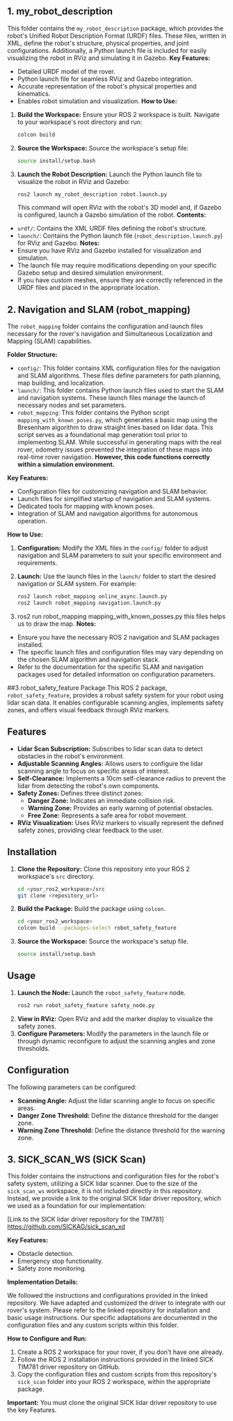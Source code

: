 ## 1. my_robot_description 
This folder contains the `my_robot_description` package, which provides the robot's Unified Robot Description Format (URDF) files. These files, written in XML, define the robot's structure, physical properties, and joint configurations. Additionally, a Python launch file is included for easily visualizing the robot in RViz and simulating it in Gazebo.
**Key Features:**
-   Detailed URDF model of the rover.
-   Python launch file for seamless RViz and Gazebo integration.
-   Accurate representation of the robot's physical properties and kinematics.
-   Enables robot simulation and visualization.
**How to Use:**
1.  **Build the Workspace:** Ensure your ROS 2 workspace is built. Navigate to your workspace's root directory and run:
    ```bash
    colcon build
2.  **Source the Workspace:** Source the workspace's setup file:
    ```bash
    source install/setup.bash
    ```
3.  **Launch the Robot Description:** Launch the Python launch file to visualize the robot in RViz and Gazebo:
    ```bash
    ros2 launch my_robot_description robot.launch.py
    ```
    This command will open RViz with the robot's 3D model and, if Gazebo is configured, launch a Gazebo simulation of the robot.
**Contents:**
-   `urdf/`: Contains the XML URDF files defining the robot's structure.
-   `launch/`: Contains the Python launch file (`robot_description.launch.py`) for RViz and Gazebo.
**Notes:**
-   Ensure you have RViz and Gazebo installed for visualization and simulation.
-   The launch file may require modifications depending on your specific Gazebo setup and desired simulation environment.
-   If you have custom meshes, ensure they are correctly referenced in the URDF files and placed in the appropriate location.


## 2. Navigation and SLAM (robot_mapping)

The `robot_mapping` folder contains the configuration and launch files necessary for the rover's navigation and Simultaneous Localization and Mapping (SLAM) capabilities.

**Folder Structure:**

-   `config/`: This folder contains XML configuration files for the navigation and SLAM algorithms. These files define parameters for path planning, map building, and localization.
-   `launch/`: This folder contains Python launch files used to start the SLAM and navigation systems. These launch files manage the launch of necessary nodes and set parameters.
-   `robot_mapping`: This folder contains the Python script `mapping_with_known_poses.py`, which generates a basic map using the Bresenham algorithm to draw straight lines based on lidar data. This script serves as a foundational map generation tool prior to implementing SLAM. While successful in generating maps with the real rover, odometry issues prevented the integration of these maps into real-time rover navigation. **However, this code functions correctly within a simulation environment.**

**Key Features:**

-   Configuration files for customizing navigation and SLAM behavior.
-   Launch files for simplified startup of navigation and SLAM systems.
-   Dedicated tools for mapping with known poses.
-   Integration of SLAM and navigation algorithms for autonomous operation.

**How to Use:**

1.  **Configuration:** Modify the XML files in the `config/` folder to adjust navigation and SLAM parameters to suit your specific environment and requirements.
2.  **Launch:** Use the launch files in the `launch/` folder to start the desired navigation or SLAM system. For example:

    ```bash
    ros2 launch robot_mapping online_async.launch.py
    ros2 launch robot_mapping navigation.launch.py
3.  ros2 run robot_mapping mapping_with_known_posses.py this files helps us to draw the map.
**Notes:**

-   Ensure you have the necessary ROS 2 navigation and SLAM packages installed.
-   The specific launch files and configuration files may vary depending on the chosen SLAM algorithm and navigation stack.
-   Refer to the documentation for the specific SLAM and navigation packages used for detailed information on configuration parameters.


##3 robot_safety_feature Package
This ROS 2 package, `robot_safety_feature`, provides a robust safety system for your robot using lidar scan data. It enables configurable scanning angles, implements safety zones, and offers visual feedback through RViz markers.

## Features
* **Lidar Scan Subscription:** Subscribes to lidar scan data to detect obstacles in the robot's environment.
* **Adjustable Scanning Angles:** Allows users to configure the lidar scanning angle to focus on specific areas of interest.
* **Self-Clearance:** Implements a 10cm self-clearance radius to prevent the lidar from detecting the robot's own components.
* **Safety Zones:** Defines three distinct zones:
    * **Danger Zone:** Indicates an immediate collision risk.
    * **Warning Zone:** Provides an early warning of potential obstacles.
    * **Free Zone:** Represents a safe area for robot movement.
* **RViz Visualization:** Uses RViz markers to visually represent the defined safety zones, providing clear feedback to the user.

## Installation
1.  **Clone the Repository:** Clone this repository into your ROS 2 workspace's `src` directory.

    ```bash
    cd <your_ros2_workspace>/src
    git clone <repository_url>
    ```
2.  **Build the Package:** Build the package using `colcon`.
    ```bash
    cd <your_ros2_workspace>
    colcon build --packages-select robot_safety_feature
    ```
3.  **Source the Workspace:** Source the workspace's setup file.
    ```bash
    source install/setup.bash
    ```
## Usage
1.  **Launch the Node:** Launch the `robot_safety_feature` node.
    ```bash
    ros2 run robot_safety_feature safety_node.py 
2.  **View in RViz:** Open RViz and add the marker display to visualize the safety zones.
3.  **Configure Parameters:** Modify the parameters in the launch file or through dynamic reconfigure to adjust the scanning angles and zone thresholds.

## Configuration

The following parameters can be configured:

* **Scanning Angle:** Adjust the lidar scanning angle to focus on specific areas.
* **Danger Zone Threshold:** Define the distance threshold for the danger zone.
* **Warning Zone Threshold:** Define the distance threshold for the warning zone.


## 3. SICK_SCAN_WS (SICK Scan)

This folder contains the instructions and configuration files for the robot's safety system, utilizing a SICK lidar scanner. Due to the size of the `sick_scan_ws` workspace, it is not included directly in this repository. Instead, we provide a link to the original SICK lidar driver repository, which we used as a foundation for our implementation:

[Link to the SICK lidar driver repository for the TIM781]
https://github.com/SICKAG/sick_scan_xd


**Key Features:**

-   Obstacle detection.
-   Emergency stop functionality.
-   Safety zone monitoring.

**Implementation Details:**

We followed the instructions and configurations provided in the linked repository. We have adapted and customized the driver to integrate with our rover's system. Please refer to the linked repository for installation and basic usage instructions. Our specific adaptations are documented in the configuration files and any custom scripts within this folder.

**How to Configure and Run:**

1.  Create a ROS 2 workspace for your rover, if you don't have one already.
2.  Follow the ROS 2 installation instructions provided in the linked SICK TIM781 driver repository on GitHub.
3.  Copy the configuration files and custom scripts from this repository's `sick_scan` folder into your ROS 2 workspace, within the appropriate package.

**Important:** You must clone the original SICK lidar driver repository to use the key Features.
